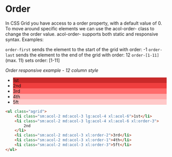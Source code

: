 # Order

In CSS Grid you have access to a order property, with a default value of 0. To move around specific elements we can use the acol-order- class to change the order value. acol-order- supports both static and responsive syntax. Examples:

`order-first` sends the element to the start of the grid with order: -1
`order-last` sends the element to the end of the grid with order: 12
`order-[1-11]` (max. 11) sets order: [1-11]

_Order responsive example - 12 column style_

<ul class="order agrid">
    <li class="sm:acol-2 md:acol-3 lg:acol-4 xl:acol-6">1st</li>
    <li class="sm:acol-2 md:acol-3 lg:acol-4 xl:acol-6 xl:order-3">
        2nd
    </li>
    <li class="sm:acol-2 md:acol-3 xl:order-2">3rd</li>
    <li class="sm:acol-2 md:acol-3 xl:order-1">4th</li>
    <li class="sm:acol-2 md:acol-3 xl:order-3">5ft</li>
</ul>

```html
<ul class="agrid">
    <li class="sm:acol-2 md:acol-3 lg:acol-4 xl:acol-6">1st</li>
    <li class="sm:acol-2 md:acol-3 lg:acol-4 xl:acol-6 xl:order-3">
        2nd
    </li>
    <li class="sm:acol-2 md:acol-3 xl:order-2">3rd</li>
    <li class="sm:acol-2 md:acol-3 xl:order-1">4th</li>
    <li class="sm:acol-2 md:acol-3 xl:order-3">5ft</li>
</ul>
```


<style>
/* ------------------ */
/* Order */
.order{
    --red-1: #ffe3e3;
    --red-2: #ffc9c9;
    --red-3: #ffa8a8;
    --red-4: #ff8787;
    --red-5: #ff6b6b;
    --red-6: #fa5252;
    --red-7: #f03e3e;
    --red-8: #e03131;
    --red-9: #c92a2a; 
}
.order.agrid li:nth-child(1) {
  background-color: var(--red-9);
}
.order.agrid li:nth-child(2) {
  background-color: var(--red-7);
}
.order.agrid li:nth-child(3) {
  background-color: var(--red-5);
}
.order.agrid li:nth-child(4) {
  background-color: var(--red-3);
}
.order.agrid li:nth-child(5) {
  background-color: var(--red-2);
}
</style>
